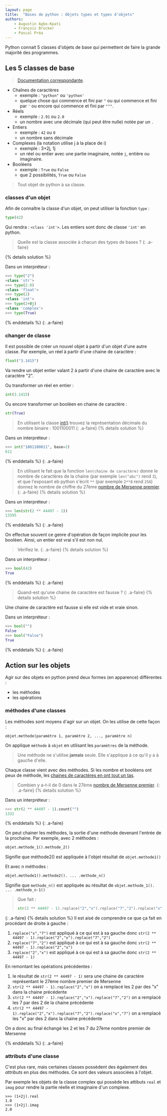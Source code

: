 ```yaml
---
layout: page
title:  "Bases de python : Objets types et types d'objets"
authors: 
    - Augustin Agbo-Kpati
    - François Brucker
    - Pascal Préa
---
```



Python connait 5 classes d'objets de base qui permettent de faire la grande majorité des programmes.

## Les 5 classes de base

>[Documentation correspondante](https://docs.python.org/3/library/stdtypes.html#built-in-types).

* Chaînes de caractères
  * exemple : `"python"` ou `'python'`
  * quelque chose qui commence et fini par `"` ou qui commence et fini par `'` ou encore qui commence et fini par `"""`.
* Réels
  * exemple : `2.91` ou `2.0`
  * un nombre avec une décimale (qui peut être nulle) notée par un `.`
* Entiers
  * exemple : `42` ou `0`
  * un nombre sans décimale
* Complexes (la notation utilise j à la place de i)
  * exemple : 3+2j, 1j
  * un réel ou entier avec une partie imaginaire, notée `j`, entière ou imaginaire.
* Booléens
  * exemple : `True` ou `False`
  * que 2 possibilités, `True` ou `False`

> Tout objet de python à sa classe.

### classes d'un objet

Afin de connaître la classe d'un objet, on peut utiliser la fonction `type` :

```python
type(42) 
```

Qui rendra :  `<class 'int'>`. Les entiers sont donc de classe `'int'` en python.

> Quelle est la classe associée à chacun des types de bases ?
{: .a-faire}

{% details solution %}

Dans un interpréteur :

```python
>>> type("2")
<class 'str'>
>>> type(2.0)
<class 'float'>
>>> type(2)
<class 'int'>
>>> type(2+0j)
<class 'complex'>
>>> type(True)
```

{% enddetails %}
{: .a-faire}

### changer de classe

Il est possible de créer un nouvel objet à partir d'un objet d'une autre classe. Par exemple, un réel à partir d'une chaine de caractère :

```python
float("3.1415")
```

Va rendre un objet entier valant 2 à partir d'une chaine de caractère avec le caractère "2".

Ou transformer un réel en entier :

```python
int(3.1415)
```

Ou encore transformer un booléen en chaine de caractère :

```python
str(True)
```

> En utilisant la classe [int()](https://docs.python.org/fr/3.9/library/functions.html#int) trouvez la représentation décimale du nombre binaire : 1001100011
{: .a-faire}
{% details solution %}

Dans un interpréteur :

```python
>>> int("1001100011", base=2)
611
```

{% enddetails %}
{: .a-faire}

> En utilisant le fait que la fonction `len(chaine de caractère)` donne le nombre de caractères de la chaine (par exemple `len("abc")` rend `3`), et que l'exposant eb python s'écrit `**` (par exemple `2**8` rend `256`) donnez le nombre de chiffre du 27ème [nombre de Mersenne premier](https://fr.wikipedia.org/wiki/Nombre_de_Mersenne_premier).
{: .a-faire}
{% details solution %}

Dans un interpréteur :

```python
>>> len(str(2 ** 44497 - 1))
13395
```

{% enddetails %}
{: .a-faire}

On effectue souvent ce genre d'opération de façon implicite pour les booléen. Ainsi, un entier est vrai s'il est non nul.

> Vérifiez le.
{: .a-faire}
{% details solution %}

Dans un interpréteur :

```python
>>> bool(42)
True
```

{% enddetails %}
{: .a-faire}

> Quand-est qu'une chaine de caractère est fausse ?
{: .a-faire}
{% details solution %}

Une chaine de caractère est fausse si elle est vide et vraie sinon.

Dans un interpréteur :

```python
>>> bool("")
False
>>> bool("False")
True
```

{% enddetails %}
{: .a-faire}

## Action sur les objets

Agir sur des objets en python prend deux formes (en apparence) différentes :

* les méthodes
* les opérations

### méthodes d'une classes

Les méthodes sont moyens d'agir sur un objet. On les utilise de cette façon :

```pyhton
objet.methode(paramètre 1, paramètre 2, ..., paramètre n)
```

On applique `méthode` à `objet` en utilisant les `paramètres` de la méthode.

> Une méthode ne s'utilise **jamais** seule. Elle s'applique à ce qu'il y a à gauche d'elle.

Chaque classe vient avec des méthodes. Si les nombre et booléens ont peux de méthode, les [chaines de caractères en ont tout un tas](https://docs.python.org/3/library/stdtypes.html#string-methods).

> Combien y a-t-il de 0 dans le 27ème [nombre de Mersenne premier](https://fr.wikipedia.org/wiki/Nombre_de_Mersenne_premier).
{: .a-faire}
{% details solution %}

Dans un interpréteur :

```python
>>> str(2 ** 44497 - 1).count("")
1332
```

{% enddetails %}
{: .a-faire}

On peut chainer les méthodes, la sortie d'une méthode devenant l'entrée de la prochaine. Par exemple, avec 2 méthodes :

```python
objet.methode_1().methode_2()
```

Signifie que méthode2() est appliquée à l'objet résultat de `objet.methode1()`

Et avec n méthodes :

```python
objet.methode1().methode2(). ... .methode_n()
```

Signifie que `methode_n()` est appliquée au résultat de `objet.methode_1(). ... .methode_n-1()`

> Que fait :
>
> ```python
> str(2 ** 44497 - 1).replace("2","x").replace("7","2").replace("x","7")
> ```
>
{: .a-faire}
{% details solution %}
Il est aisé de comprendre ce que ça fait en procédant de droite à gauche :

1. `replace("x","7")` est appliqué à ce qui est à sa gauche donc `str(2 ** 44497 - 1).replace("2","x").replace("7","2")`
2. `replace("7","2")` est appliqué à ce qui est à sa gauche donc `str(2 ** 44497 - 1).replace("2","x")`
3. `replace("2","x")` est appliqué à ce qui est à sa gauche donc `str(2 ** 44497 - 1)`

En remontant les opérations précédentes :

1. le résultat de `str(2 ** 44497 - 1)`  sera une chaine de caractère représentant le 27ème nombre premier de Mersenne
2. `str(2 ** 44497 - 1).replace("2","x")` on a remplacé les 2 par des "x" dans la chaine précédente
3. `str(2 ** 44497 - 1).replace("2","x").replace("7","2")` on a remplacé les 7 par des 2 de la chaine précédente
4. `str(2 ** 44497 - 1).replace("2","x").replace("7","2").replace("x","7")` on a remplacé les "x" par des 2 dans la chaine précédente

On a donc au final échangé les 2 et les 7 du 27ème nombre premier de Mersenne

{% enddetails %}
{: .a-faire}

### attributs d'une classe

C'est plus rare, mais certaines classes possèdent  des également des *attributs* en plus des méthodes. Ce sont des valeurs associées à l'objet.

Par exemple les objets de la classe complex qui possède les attibuts `real` et `imag` pour rendre la partie réelle et imaginaire d'un complexe.

```pyhton
>>> (1+2j).real
1.0
>>> (1+2j).imag
2.0
```
